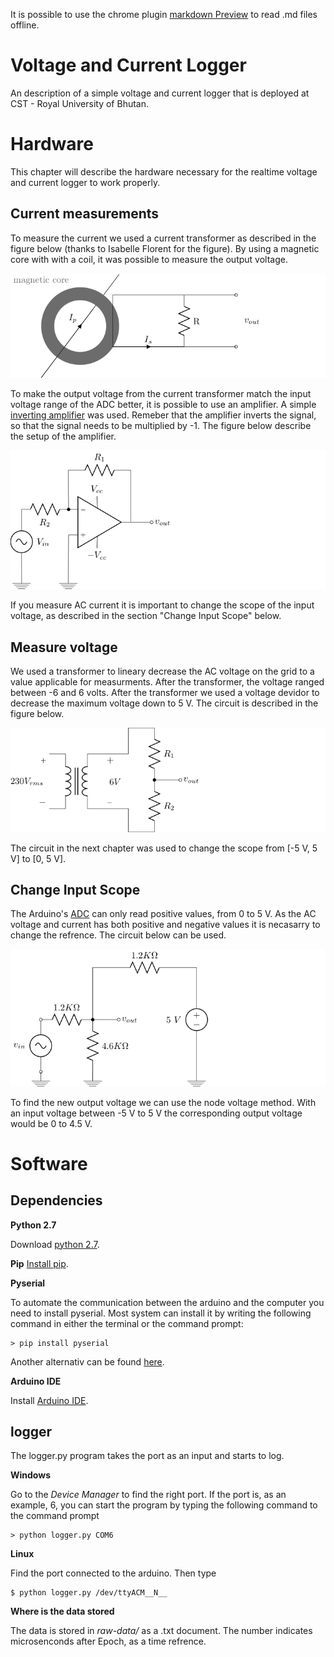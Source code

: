 It is possible to use the chrome plugin [markdown Preview](https://chrome.google.com/webstore/detail/markdown-preview/jmchmkecamhbiokiopfpnfgbidieafmd?hl=en) to read .md files offline.
# Voltage and Current Logger

An description of a simple voltage and current logger that is deployed at CST - Royal University of Bhutan.

# Hardware

This chapter will describe the hardware necessary for the realtime voltage and current logger to work properly.

## Current measurements

To measure the current we used a current transformer as described in the figure below (thanks to Isabelle Florent for the figure). By using a magnetic core with with a coil, it was possible to measure the output voltage. 

![](doc/fig/current/main.png)

To make the output voltage from the current transformer match the input voltage range of the ADC better, it is possible to use an amplifier. A simple [inverting amplifier](https://en.wikipedia.org/wiki/Operational_amplifier_applications#Inverting_amplifier) was used. Remeber that the amplifier inverts the signal, so that the signal needs to be multiplied by -1. The figure below describe the setup of the amplifier.

![](doc/fig/amplifier/main.png)

If you measure AC current it is important to change the scope of the input voltage, as described in the section "Change Input Scope" below.

## Measure voltage

We used a transformer to lineary decrease the AC voltage on the grid to a value applicable for measurments. After the transformer, the voltage ranged between -6 and 6 volts. After the transformer we used a voltage devidor to decrease the maximum voltage down to 5 V. The circuit is described in the figure below.

![](doc/fig/transformer/main.png)

The circuit in the next chapter was used to change the scope from [-5 V, 5 V] to [0, 5 V].

## Change Input Scope

The Arduino's [ADC](https://en.wikipedia.org/wiki/Analog-to-digital_converter) can only read positive values, from 0 to 5 V. As the AC voltage and current has both positive and negative values it is necasarry to change the refrence. The circuit below can be used.

![](doc/fig/referance-changer/main.png)

To find the new output voltage we can use the node voltage method. With an input voltage between -5 V to 5 V the corresponding output voltage would be 0 to 4.5 V.

# Software

## Dependencies

__Python 2.7__

Download [python 2.7](https://www.python.org/downloads/).

__Pip__
[Install pip](https://pip.pypa.io/en/latest/installing/).

__Pyserial__

To automate the communication between the arduino and the computer you need to install pyserial. Most system can install it by writing the following command in either the terminal or the command prompt:

	> pip install pyserial

Another alternativ can be found [here](https://learn.adafruit.com/arduino-lesson-17-email-sending-movement-detector/installing-python-and-pyserial).

__Arduino IDE__

Install [Arduino IDE](https://www.arduino.cc/en/Main/Software).

## logger

The logger.py program takes the port as an input and starts to log.

__Windows__

Go to the _Device Manager_ to find the right port. If the port is, as an example, 6, you can start the program by typing the following command to the command prompt

	> python logger.py COM6

__Linux__

Find the port connected to the arduino. Then type

	$ python logger.py /dev/ttyACM__N__

__Where is the data stored__

The data is stored in _raw-data/_ as a .txt document. The number indicates microsenconds after Epoch, as a time refrence.
